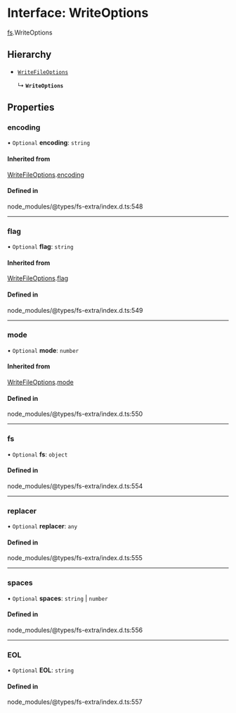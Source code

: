# Interface: WriteOptions

[fs](../modules/fs.md).WriteOptions

## Hierarchy

- [`WriteFileOptions`](fs.WriteFileOptions.md)

  ↳ **`WriteOptions`**

## Properties

### encoding

• `Optional` **encoding**: `string`

#### Inherited from

[WriteFileOptions](fs.WriteFileOptions.md).[encoding](fs.WriteFileOptions.md#encoding)

#### Defined in

node_modules/@types/fs-extra/index.d.ts:548

___

### flag

• `Optional` **flag**: `string`

#### Inherited from

[WriteFileOptions](fs.WriteFileOptions.md).[flag](fs.WriteFileOptions.md#flag)

#### Defined in

node_modules/@types/fs-extra/index.d.ts:549

___

### mode

• `Optional` **mode**: `number`

#### Inherited from

[WriteFileOptions](fs.WriteFileOptions.md).[mode](fs.WriteFileOptions.md#mode)

#### Defined in

node_modules/@types/fs-extra/index.d.ts:550

___

### fs

• `Optional` **fs**: `object`

#### Defined in

node_modules/@types/fs-extra/index.d.ts:554

___

### replacer

• `Optional` **replacer**: `any`

#### Defined in

node_modules/@types/fs-extra/index.d.ts:555

___

### spaces

• `Optional` **spaces**: `string` \| `number`

#### Defined in

node_modules/@types/fs-extra/index.d.ts:556

___

### EOL

• `Optional` **EOL**: `string`

#### Defined in

node_modules/@types/fs-extra/index.d.ts:557
